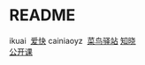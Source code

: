 # README
ikuai  [爱快](https://www.ikuai8.com/)
cainiaoyz  [菜鸟驿站](https://yz.cainiao.com/)
[知晓](http://laizhicheng.com/)  
[公开课](http://open.newbieol.com/)
